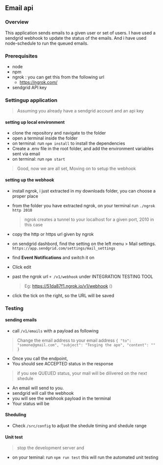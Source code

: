 ## Email api

### Overview
This application sends emails to a given user or set of users. I have used a sendgrid webhook to update the status of the emails. And i have used node-schedule to run the queued emails.

### Prerequisites
- node 
- npm 
- ngrok : you can get this from the following url
  - https://ngrok.com/
- sendgrid API key

### Settingup application
> Assuming you already have a sendgrid account and an api key

#### setting up local environment
- clone the repository and navigate to the folder 
- open a terminal inside the folder
- on terminal: run `npm install` to install the dependencies 
- Create a .env file in the root folder, and add the environment variables sent via email
- on terminal: run `npm start` 

> Good, now we are all set, Moving on to setup the webhook
#### setting up the webhook
- install ngrok, i just extracted in my downloads folder, you can choose a proper place
- from the folder you have extracted ngrok, on your terminal run `./ngrok http 2010`
  > ngrok creates a tunnel to your localhost for a given port, 2010 in this case
- copy the http or https url given by ngrok  

- on sendgrid dashbord, find the setting on the left menu > Mail settings.
  `https://app.sendgrid.com/settings/mail_settings`
- find **Event Notifications** and switch it on
- Click edit 
- past the ngrok url `+ /v1/webhook` under INTEGRATION TESTING TOOL
  > Eg: https://51da87f1.ngrok.io/v1/webhook ()
- click the tick on the right, so the URL will be saved 

### Testing

#### sending emails
- call `/v1/emails` with a payload as following 
> Change the email address to your email address
`{
  "to": "somone@gmail.com",
  "subject": "Tesging the apo",
  "content": ""
}`

- Once you call the endpoint,
- You should see ACCEPTED status in the response
> if you see QUEUED status, your mail will be dilivered on the next shedule 
- An email will send to you.
- sendgrid will call the webhook
- you will see the webhook payload in the terminal 
- Your status will be 

#### Sheduling
- Check `/src/config` to adjust the shedule timing and shedule range

#### Unit test
>stop the development server and 
- on your teminal: run `npm run test` this will run the automated unit testing 
